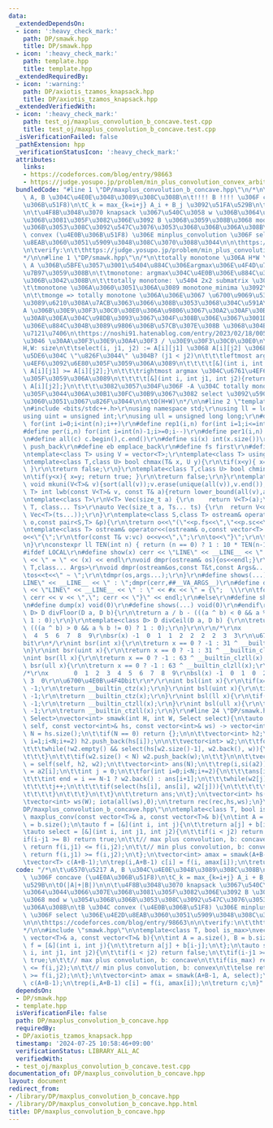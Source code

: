 ```yaml
---
data:
  _extendedDependsOn:
  - icon: ':heavy_check_mark:'
    path: DP/smawk.hpp
    title: DP/smawk.hpp
  - icon: ':heavy_check_mark:'
    path: template.hpp
    title: template.hpp
  _extendedRequiredBy:
  - icon: ':warning:'
    path: DP/axiotis_tzamos_knapsack.hpp
    title: DP/axiotis_tzamos_knapsack.hpp
  _extendedVerifiedWith:
  - icon: ':heavy_check_mark:'
    path: test_oj/maxplus_convolution_b_concave.test.cpp
    title: test_oj/maxplus_convolution_b_concave.test.cpp
  _isVerificationFailed: false
  _pathExtension: hpp
  _verificationStatusIcon: ':heavy_check_mark:'
  attributes:
    links:
    - https://codeforces.com/blog/entry/98663
    - https://judge.yosupo.jp/problem/min_plus_convolution_convex_arbitrary
  bundledCode: "#line 1 \"DP/maxplus_convolution_b_concave.hpp\"\n/*\n\t\u6570\u5217\
    \ A, B \u304C\u4E0E\u3048\u3089\u308C\u308B\n\t!!!! B !!!! \u306F concave (\u4E0A\
    \u306B\u51F8)\n\tC_k = max_{k=i+j} A_i + B_j \u3092\u51FA\u529B\n\tO(|A|+|B|)\n\
    \n\t\u4F8B\u3048\u3070 knapsack \u3067\u540C\u3058 w \u306B\u3064\u3044\u3066\u307E\
    \u3068\u3081\u305F\u3082\u306E\u3092 B \u3068\u3059\u308B\u3068 mod w \u3054\u3068\
    \u306B\u3053\u308C\u3092\u547C\u3076\u3053\u3068\u306B\u306A\u308B\n\tB \u304C\
    \ convex (\u4E0B\u306B\u51F8) \u306E minplus_convolution \u306F select \u306E\u4E2D\
    \u8EAB\u3060\u3051\u5909\u3048\u308C\u3070\u3088\u3044\n\n\thttps://codeforces.com/blog/entry/98663\n\
    \n\tverify:\n\t\thttps://judge.yosupo.jp/problem/min_plus_convolution_convex_arbitrary\n\
    */\n\n#line 1 \"DP/smawk.hpp\"\n/*\n\ttotally monotone \u306A H*W \u884C\u5217\
    \ A \u306B\u5BFE\u3057\u3001\u5404\u884C\u306Eargmax\u306E\u4F4D\u7F6E\u3092\u8A08\
    \u7B97\u3059\u308B\n\t\tmonotone: argmax\u304C\u4E0B\u306E\u884C\u307B\u3069\u53F3\
    \u306B\u3042\u308B\n\t\ttotally monotone: \u5404 2x2 submatrix \u304C monotone\n\
    \t\tmonotone \u306A\u3060\u3051\u306A\u3089 monotone_minima \u3092\u4F7F\u3046\
    \n\t\tmonge => totally monotone \u306A\u306E\u3067 \u6700\u9069\u5316DP \u306A\
    \u3089\u6210\u308A\u7ACB\u3063\u3066\u308B\u3053\u3068\u304C\u591A\u3044?\n\n\t\
    A \u306B\u30E9\u30F3\u30C0\u30E0\u306A\u9806\u3067\u30A2\u30AF\u30BB\u30B9\u30AF\
    \u30A8\u30EA\u304C\u98DB\u3093\u3067\u304F\u308B\u306E\u3067\u3001DP\u3067\u4E0A\
    \u306E\u884C\u304B\u3089\u9806\u306B\u57CB\u307E\u308B \u3068\u304B\u3060\u3068\
    \u7121\u7406\n\thttps://noshi91.hatenablog.com/entry/2023/02/18/005856 \u3067\u3044\
    \u3046 \u30AA\u30F3\u30E9\u30A4\u30F3 / \u30E9\u30F3\u30C0\u30E0\n\n\tin:\n\t\t\
    H,W: size\n\t\tselect(i, j1, j2) := A[i][j1] \u3068 A[i][j2] \u306E\u3046\u3061\
    \u5DE6\u304C \"\u826F\u3044\" \u304B? (j1 < j2)\n\t\t\tleftmost argmax \u304C\u6761\
    \u4EF6\u3092\u6E80\u305F\u3059\u306A\u3089\n\t\t\t\t[&](int i, int j1, int j2){return\
    \ A[i][j1] >= A[i][j2];}\n\t\t\trightmost argmax \u304C\u6761\u4EF6\u3092\u6E80\
    \u305F\u3059\u306A\u3089\n\t\t\t\t[&](int i, int j1, int j2){return A[i][j1] >\
    \ A[i][j2];}\n\t\t\t\u3082\u3057\u304F\u306F -A \u304C totally monotone \u307F\
    \u305F\u3044\u306A\u30B1\u30FC\u30B9\u3067\u3082 select \u3092\u5909\u3048\u308B\
    \u3060\u3051\u3067\u826F\u3044\n\n\tO(H+W)\n*/\n\n#line 2 \"template.hpp\"\n\r\
    \n#include <bits/stdc++.h>\r\nusing namespace std;\r\nusing ll = long long;\r\n\
    using uint = unsigned int;\r\nusing ull = unsigned long long;\r\n#define rep(i,n)\
    \ for(int i=0;i<int(n);i++)\r\n#define rep1(i,n) for(int i=1;i<=int(n);i++)\r\n\
    #define per(i,n) for(int i=int(n)-1;i>=0;i--)\r\n#define per1(i,n) for(int i=int(n);i>0;i--)\r\
    \n#define all(c) c.begin(),c.end()\r\n#define si(x) int(x.size())\r\n#define pb\
    \ push_back\r\n#define eb emplace_back\r\n#define fs first\r\n#define sc second\r\
    \ntemplate<class T> using V = vector<T>;\r\ntemplate<class T> using VV = vector<vector<T>>;\r\
    \ntemplate<class T,class U> bool chmax(T& x, U y){\r\n\tif(x<y){ x=y; return true;\
    \ }\r\n\treturn false;\r\n}\r\ntemplate<class T,class U> bool chmin(T& x, U y){\r\
    \n\tif(y<x){ x=y; return true; }\r\n\treturn false;\r\n}\r\ntemplate<class T>\
    \ void mkuni(V<T>& v){sort(all(v));v.erase(unique(all(v)),v.end());}\r\ntemplate<class\
    \ T> int lwb(const V<T>& v, const T& a){return lower_bound(all(v),a) - v.begin();}\r\
    \ntemplate<class T>\r\nV<T> Vec(size_t a) {\r\n    return V<T>(a);\r\n}\r\ntemplate<class\
    \ T, class... Ts>\r\nauto Vec(size_t a, Ts... ts) {\r\n  return V<decltype(Vec<T>(ts...))>(a,\
    \ Vec<T>(ts...));\r\n}\r\ntemplate<class S,class T> ostream& operator<<(ostream&\
    \ o,const pair<S,T> &p){\r\n\treturn o<<\"(\"<<p.fs<<\",\"<<p.sc<<\")\";\r\n}\r\
    \ntemplate<class T> ostream& operator<<(ostream& o,const vector<T> &vc){\r\n\t\
    o<<\"{\";\r\n\tfor(const T& v:vc) o<<v<<\",\";\r\n\to<<\"}\";\r\n\treturn o;\r\
    \n}\r\nconstexpr ll TEN(int n) { return (n == 0) ? 1 : 10 * TEN(n-1); }\r\n\r\n\
    #ifdef LOCAL\r\n#define show(x) cerr << \"LINE\" << __LINE__ << \" : \" << #x\
    \ << \" = \" << (x) << endl\r\nvoid dmpr(ostream& os){os<<endl;}\r\ntemplate<class\
    \ T,class... Args>\r\nvoid dmpr(ostream&os,const T&t,const Args&... args){\r\n\
    \tos<<t<<\" ~ \";\r\n\tdmpr(os,args...);\r\n}\r\n#define shows(...) cerr << \"\
    LINE\" << __LINE__ << \" : \";dmpr(cerr,##__VA_ARGS__)\r\n#define dump(x) cerr\
    \ << \"LINE\" << __LINE__ << \" : \" << #x << \" = {\";  \\\r\n\tfor(auto v: x)\
    \ cerr << v << \",\"; cerr << \"}\" << endl;\r\n#else\r\n#define show(x) void(0)\r\
    \n#define dump(x) void(0)\r\n#define shows(...) void(0)\r\n#endif\r\n\r\ntemplate<class\
    \ D> D divFloor(D a, D b){\r\n\treturn a / b - (((a ^ b) < 0 && a % b != 0) ?\
    \ 1 : 0);\r\n}\r\ntemplate<class D> D divCeil(D a, D b) {\r\n\treturn a / b +\
    \ (((a ^ b) > 0 && a % b != 0) ? 1 : 0);\r\n}\r\n\r\n/*\r\nx       0  1  2  3\
    \  4  5  6  7  8  9\r\nbsr(x) -1  0  1  1  2  2  2  2  3  3\r\n\u6700\u4E0A\u4F4D\
    bit\r\n*/\r\nint bsr(int x){\r\n\treturn x == 0 ? -1 : 31 ^ __builtin_clz(x);\r\
    \n}\r\nint bsr(uint x){\r\n\treturn x == 0 ? -1 : 31 ^ __builtin_clz(x);\r\n}\r\
    \nint bsr(ll x){\r\n\treturn x == 0 ? -1 : 63 ^ __builtin_clzll(x);\r\n}\r\nint\
    \ bsr(ull x){\r\n\treturn x == 0 ? -1 : 63 ^ __builtin_clzll(x);\r\n}\r\n\r\n\
    /*\r\nx       0  1  2  3  4  5  6  7  8  9\r\nbsl(x) -1  0  1  0  2  0  1  0 \
    \ 3  0\r\n\u6700\u4E0B\u4F4Dbit\r\n*/\r\nint bsl(int x){\r\n\tif(x==0) return\
    \ -1;\r\n\treturn __builtin_ctz(x);\r\n}\r\nint bsl(uint x){\r\n\tif(x==0) return\
    \ -1;\r\n\treturn __builtin_ctz(x);\r\n}\r\nint bsl(ll x){\r\n\tif(x==0) return\
    \ -1;\r\n\treturn __builtin_ctzll(x);\r\n}\r\nint bsl(ull x){\r\n\tif(x==0) return\
    \ -1;\r\n\treturn __builtin_ctzll(x);\r\n}\r\n#line 24 \"DP/smawk.hpp\"\ntemplate<class\
    \ Select>\nvector<int> smawk(int H, int W, Select select){\n\tauto rec = [&](auto&&\
    \ self, const vector<int>& hs, const vector<int>& ws) -> vector<int> {\n\t\tint\
    \ N = hs.size();\n\t\tif(N == 0) return {};\n\n\t\tvector<int> h2;\n\t\tfor(int\
    \ i=1;i<N;i+=2) h2.push_back(hs[i]);\n\n\t\tvector<int> w2;\n\t\tfor(int w: ws){\n\
    \t\t\twhile(!w2.empty() && select(hs[w2.size()-1], w2.back(), w)){\n\t\t\t\tw2.pop_back();\n\
    \t\t\t}\n\t\t\tif(w2.size() < N) w2.push_back(w);\n\t\t}\n\n\t\tvector<int> a2\
    \ = self(self, h2, w2);\n\t\tvector<int> ans(N);\n\t\trep(i,si(a2)) ans[i*2+1]\
    \ = a2[i];\n\t\tint j = 0;\n\t\tfor(int i=0;i<N;i+=2){\n\t\t\tans[i] = w2[j];\n\
    \t\t\tint end = i == N-1 ? w2.back() : ans[i+1];\n\t\t\twhile(w2[j] != end){\n\
    \t\t\t\tj++;\n\t\t\t\tif(select(hs[i], ans[i], w2[j])){\n\t\t\t\t\tans[i] = w2[j];\n\
    \t\t\t\t}\n\t\t\t}\n\t\t}\n\t\treturn ans;\n\t};\n\tvector<int> hs(H); iota(all(hs),0);\n\
    \tvector<int> ws(W); iota(all(ws),0);\n\treturn rec(rec,hs,ws);\n}\n#line 17 \"\
    DP/maxplus_convolution_b_concave.hpp\"\n\ntemplate<class T, bool is_max>\nvector<T>\
    \ maxplus_conv(const vector<T>& a, const vector<T>& b){\n\tint A = a.size(), B\
    \ = b.size();\n\tauto f = [&](int i, int j){\n\t\treturn a[j] + b[i-j];\n\t};\n\
    \tauto select = [&](int i, int j1, int j2){\n\t\tif(i < j2) return false;\n\t\t\
    if(i-j1 >= B) return true;\n\t\t// max plus convolution, b: concave\n\t\tif(is_max)\
    \ return f(i,j1) <= f(i,j2);\n\t\t// min plus convolution, b: convex\n\t\telse\
    \ return f(i,j1) >= f(i,j2);\n\t};\n\tvector<int> amax = smawk(A+B-1, A, select);\n\
    \tvector<T> c(A+B-1);\n\trep(i,A+B-1) c[i] = f(i, amax[i]);\n\treturn c;\n}\n"
  code: "/*\n\t\u6570\u5217 A, B \u304C\u4E0E\u3048\u3089\u308C\u308B\n\t!!!! B !!!!\
    \ \u306F concave (\u4E0A\u306B\u51F8)\n\tC_k = max_{k=i+j} A_i + B_j \u3092\u51FA\
    \u529B\n\tO(|A|+|B|)\n\n\t\u4F8B\u3048\u3070 knapsack \u3067\u540C\u3058 w \u306B\
    \u3064\u3044\u3066\u307E\u3068\u3081\u305F\u3082\u306E\u3092 B \u3068\u3059\u308B\
    \u3068 mod w \u3054\u3068\u306B\u3053\u308C\u3092\u547C\u3076\u3053\u3068\u306B\
    \u306A\u308B\n\tB \u304C convex (\u4E0B\u306B\u51F8) \u306E minplus_convolution\
    \ \u306F select \u306E\u4E2D\u8EAB\u3060\u3051\u5909\u3048\u308C\u3070\u3088\u3044\
    \n\n\thttps://codeforces.com/blog/entry/98663\n\n\tverify:\n\t\thttps://judge.yosupo.jp/problem/min_plus_convolution_convex_arbitrary\n\
    */\n\n#include \"smawk.hpp\"\n\ntemplate<class T, bool is_max>\nvector<T> maxplus_conv(const\
    \ vector<T>& a, const vector<T>& b){\n\tint A = a.size(), B = b.size();\n\tauto\
    \ f = [&](int i, int j){\n\t\treturn a[j] + b[i-j];\n\t};\n\tauto select = [&](int\
    \ i, int j1, int j2){\n\t\tif(i < j2) return false;\n\t\tif(i-j1 >= B) return\
    \ true;\n\t\t// max plus convolution, b: concave\n\t\tif(is_max) return f(i,j1)\
    \ <= f(i,j2);\n\t\t// min plus convolution, b: convex\n\t\telse return f(i,j1)\
    \ >= f(i,j2);\n\t};\n\tvector<int> amax = smawk(A+B-1, A, select);\n\tvector<T>\
    \ c(A+B-1);\n\trep(i,A+B-1) c[i] = f(i, amax[i]);\n\treturn c;\n}"
  dependsOn:
  - DP/smawk.hpp
  - template.hpp
  isVerificationFile: false
  path: DP/maxplus_convolution_b_concave.hpp
  requiredBy:
  - DP/axiotis_tzamos_knapsack.hpp
  timestamp: '2024-07-25 10:58:46+09:00'
  verificationStatus: LIBRARY_ALL_AC
  verifiedWith:
  - test_oj/maxplus_convolution_b_concave.test.cpp
documentation_of: DP/maxplus_convolution_b_concave.hpp
layout: document
redirect_from:
- /library/DP/maxplus_convolution_b_concave.hpp
- /library/DP/maxplus_convolution_b_concave.hpp.html
title: DP/maxplus_convolution_b_concave.hpp
---
```

